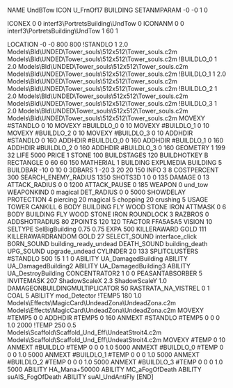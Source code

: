 NAME UndBTow
ICON U_FrnOf17
BUILDING
SETANMPARAM -0 -0 1 0

ICONEX 0 0 interf3\PortretsBuilding\UndTow 0
ICONANM 0 0 interf3\PortretsBuilding\UndTow 1 60 1

LOCATION -0 -0 800 800
!STANDLO    1 2.0 Models\Bld\UNDED\Tower_souls\512x512\Tower_souls.c2m Models\Bld\UNDED\Tower_souls\512x512\Tower_souls.c2m
!BUILDLO_0    1 2.0 Models\Bld\UNDED\Tower_souls\512x512\Tower_souls.c2m Models\Bld\UNDED\Tower_souls\512x512\Tower_souls.c2m
!BUILDLO_1    1 2.0 Models\Bld\UNDED\Tower_souls\512x512\Tower_souls.c2m Models\Bld\UNDED\Tower_souls\512x512\Tower_souls.c2m
!BUILDLO_2    1 2.0 Models\Bld\UNDED\Tower_souls\512x512\Tower_souls.c2m Models\Bld\UNDED\Tower_souls\512x512\Tower_souls.c2m
!BUILDLO_3    1 2.0 Models\Bld\UNDED\Tower_souls\512x512\Tower_souls.c2m Models\Bld\UNDED\Tower_souls\512x512\Tower_souls.c2m
MOVEXY #STANDLO   0 10
MOVEXY #BUILDLO_0 0 10
MOVEXY #BUILDLO_1 0 10
MOVEXY #BUILDLO_2 0 10
MOVEXY #BUILDLO_3 0 10
ADDHDIR #STANDLO 0 160
ADDHDIR #BUILDLO_0 0 160
ADDHDIR #BUILDLO_1 0 160
ADDHDIR #BUILDLO_2 0 160
ADDHDIR #BUILDLO_3 0 160
GEOMETRY 1 199 32
LIFE     5000
PRICE 1 STONE 100
BUILDSTAGES 120
BUILDHOTKEY		B
RECTANGLE    0 60 60 150
MATHERIAL 1 BUILDING
EXPLMEDIA BUILDING 5
BUILDBAR    -10 0 10 0
3DBARS 1 -20 3 20 20 150 
INFO 3 8
COSTPERCENT 300
SEARCH_ENEMY_RADIUS 1350
SHOTS3D      1   0 0 135
DAMAGE         0 13
ATTACK_RADIUS  0 0 1200
ATTACK_PAUSE  0 185
WEAPON 0 und_tow
WEAPONKIND 0 magical
DET_RADIUS 0 0 5000
SHOWDELAY
PROTECTION 4 piercing 20 magical 5 chopping 20 crushing 5
USAGE TOWER
CANKILL 6 BODY BUILDING FLY WOOD STONE IRON
ATTMASK 0 6 BODY BUILDING FLY WOOD STONE IRON
ROUNDLOCK 3
RAZBROS 0
ADDSHOTRADIUS 80
ZPOINTS 120 120
TFACTOR FFA5A5A5
VISION 10
SELTYPE SelBigBuilding 0.75 0.75
EXPA 500
KILLERAWARD             GOLD 111
KILLERAWARDRANDOM       GOLD 27
SELECT_SOUND interface_click
BORN_SOUND building_ready_undead
DEATH_SOUND building_death
UPG_SOUND upgrade_undead
CYLINDER 20 133
SPLITCLUSTERS #STANDLO 500 15 1 1 0
ABILITY UA_DamagedBuilding
ABILITY UA_DamagedBuilding2
ABILITY UA_DamagedBuilding3
ABILITY UA_DestroyBuilding
CONCENTRATOR2 1 0 0
PEASANTABSORBER 5
INVITEMASK 207
ShadowScaleX 2.3
ShadowScaleY 1.0
DAMAGEONBUILDINGMULTIPLICATOR 50
RASTRATA_NA_VISTREL 0 1 COAL 5
ABILITY mod_Detector
!TEMP5 180 1.0 Models\Effects\MagicCard\UndeadZona\UndeadZona.c2m Models\Effects\MagicCard\UndeadZona\UndeadZona.c2m
MOVEXY  #TEMP5 0 0
ADDHDIR #TEMP5 0 160
ANMEXT #STANDLO #TEMP5 0 0 0 1.0 2000
!TEMP 250 0.5 Models\Scaffold\Scaffold_Und_Eff\UndeatStroit4.c2m Models\Scaffold\Scaffold_Und_Eff\UndeatStroit4.c2m
MOVEXY  #TEMP 0 10
ANMEXT #BUILDLO #TEMP  0 0 0 1.0 5000
ANMEXT #BUILDLO_0 #TEMP  0 0 0 1.0 5000
ANMEXT #BUILDLO_1 #TEMP  0 0 0 1.0 5000
ANMEXT #BUILDLO_2 #TEMP  0 0 0 1.0 5000
ANMEXT #BUILDLO_3 #TEMP  0 0 0 1.0 5000
ABILITY HA_Mana+50000
ABILITY MC_aFogOfDeath
ABILITY suAIS_FogOfDeath
ABILITY suAI_UndAntiFly
[END]   
